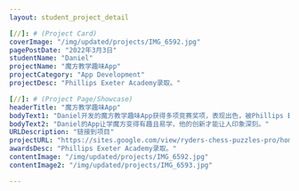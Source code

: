 ```yaml
---
layout: student_project_detail

[//]: # (Project Card)
coverImage: "/img/updated/projects/IMG_6592.jpg"
pagePostDate: "2022年3月3日"
studentName: "Daniel"
projectName: "魔方教学趣味App"
projectCategory: "App Development"
projectDesc: "Phillips Exeter Academy录取。"

[//]: # (Project Page/Showcase)
headerTitle: "魔方教学趣味App"
bodyText1: "Daniel开发的魔方教学趣味App获得多项竞赛奖项，表现出色，被Phillips Exeter Academy录取。"
bodyText2: "Daniel的App让学魔方变得有趣且易学，他的创新才能让人印象深刻。"
URLDescription: "链接到项目"
projectURL: "https://sites.google.com/view/ryders-chess-puzzles-pro/home"
awardsDesc: "Phillips Exeter Academy录取。"
contentImage: "/img/updated/projects/IMG_6592.jpg"
contentImage2: "/img/updated/projects/IMG_6593.jpg"

---
```

